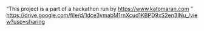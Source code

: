  “This project is a part of a hackathon run by 
https://www.katomaran.com ”
https://drive.google.com/file/d/1dce3vmabM1rnXcud1KBPD9xS2en3INu_/view?usp=sharing
